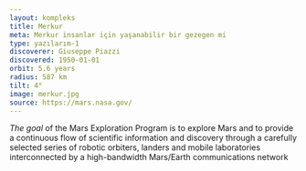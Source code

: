```yaml
---
layout: kompleks
title: Merkur
meta: Merkur insanlar için yaşanabilir bir gezegen mi
type: yazılarım-1
discoverer: Giuseppe Piazzi
discovered: 1950-01-01
orbit: 5.6 years
radius: 587 km
tilt: 4°
image: merkur.jpg
source: https://mars.nasa.gov/
---
```


*The goal* of the Mars Exploration Program is to explore Mars and to provide a continuous flow of scientific information and discovery through a carefully selected series of robotic orbiters, landers and mobile laboratories interconnected by a high-bandwidth Mars/Earth communications network
